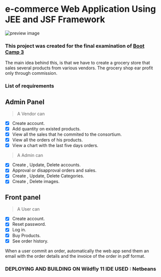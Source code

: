 # e-commerce Web Application Using JEE and JSF Framework
![preview image](https://raw.githubusercontent.com/mixaverros88/java-e-commerce/master/e-commerce.jpg)

### This project was created for the final examination of  [Boot Camp 3](https://www.afdemp.org/%CF%84%CE%BF-coding-bootcamp-3-%CE%BE%CE%B5%CE%BA%CE%AF%CE%BD%CE%B7%CF%83%CE%B5/)

The main idea behind this, is that we have to create a grocery store that sales several products from various vendors.
The grocery shop ear profit only through commission.
### List of requirements

## Admin Panel ##
> A Vendor can
- [x] Create account.
- [x] Add quantity on existed products.
- [x] View all the sales that he commited to the consortium.
- [x] View all the orders of his products.
- [x] View a chart with the last five days orders.

> A Admin can
- [x] Create , Update, Delete accounts.
- [x] Approval or disapproval orders and sales.
- [x] Create , Update, Delete Categories.
- [x] Create , Delete images.

## Front panel ##
> A User can 
- [x] Create account.
- [x] Reset password.
- [x] Log in.
- [x] Buy Products.
- [x] See order history.

When a user commit an order, automatically the web app send them an email with the order details and the invoice of the order in pdf format.

### DEPLOYING AND BUILDING ON Wildfly 11 IDE USED : Netbeans
